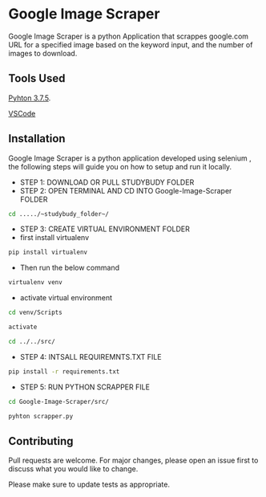 # Google Image Scraper
Google Image Scraper is a python Application that scrappes google.com URL for a specified image based on the keyword input, and the number of images to download. 

## Tools Used
[Pyhton 3.7.5](https://www.python.org/ftp/python/3.7.5/python-3.7.5.exe).

[VSCode](https://code.visualstudio.com/download)

## Installation
Google Image Scraper is a python application developed using selenium , the following steps will guide you on how to setup and run it locally.

* STEP 1: DOWNLOAD OR PULL STUDYBUDY FOLDER
* STEP 2: OPEN TERMINAL AND CD INTO Google-Image-Scraper FOLDER
```bash
cd ...../~studybudy_folder~/
```
* STEP 3: CREATE VIRTUAL ENVIRONMENT FOLDER
* first install virtualenv
```bash
pip install virtualenv
```
* Then run the below command
```bash
virtualenv venv
```
* activate virtual environment
```bash
cd venv/Scripts
```
```bash
activate
```
```bash
cd ../../src/
```
* STEP 4: INTSALL REQUIREMNTS.TXT FILE
```bash
pip install -r requirements.txt
```
* STEP 5: RUN PYTHON SCRAPPER FILE
```bash
cd Google-Image-Scraper/src/
```
```bash
pyhton scrapper.py
```

## Contributing
Pull requests are welcome. For major changes, please open an issue first to discuss what you would like to change.

Please make sure to update tests as appropriate.


                
    

